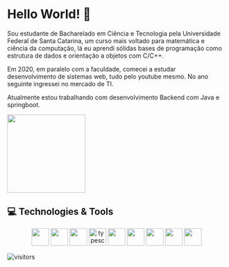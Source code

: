# Hello World! 🖖

Sou estudante de Bacharelado em Ciência e Tecnologia pela Universidade Federal de Santa Catarina, um curso mais voltado para matemática e ciência da computação, lá eu aprendi sólidas bases de programação como estrutura de dados e orientação a objetos com C/C++. 

Em 2020,  em paralelo com a faculdade, comecei a estudar desenvolvimento de sistemas web, tudo pelo youtube mesmo. No ano seguinte ingressei no mercado de TI.

 Atualmente estou trabalhando com desenvolvimento Backend com Java e springboot.

<img height="180em" src="https://github-readme-stats.vercel.app/api/top-langs/?username=rubens-lavor&layout=compact&langs_count=6&theme=highcontrast"/>

## 💻 Technologies & Tools

<p align="center">

<img src="https://cdn.jsdelivr.net/gh/devicons/devicon/icons/java/java-original.svg" width="40"/>
 
<img src="https://cdn.jsdelivr.net/gh/devicons/devicon/icons/kotlin/kotlin-original.svg" width="40"/>

<img src="https://cdn.jsdelivr.net/gh/devicons/devicon/icons/javascript/javascript-original.svg" width="40"/>
 
<img alt="typescript" src="https://cdn.jsdelivr.net/gh/devicons/devicon/icons/typescript/typescript-original.svg" width="40"/>

<img src="https://cdn.jsdelivr.net/gh/devicons/devicon/icons/c/c-original.svg" width="40"/>
 
<img src="https://cdn.jsdelivr.net/gh/devicons/devicon/icons/cplusplus/cplusplus-original.svg" width="40"/>
 
[// comentário]: <> ( <img src="https://cdn.jsdelivr.net/gh/devicons/devicon/icons/nodejs/nodejs-original.svg" width="40"/> )
 
[// comentário]: <> ( <img src="https://cdn.jsdelivr.net/gh/devicons/devicon/icons/react/react-original.svg" width="40"/> )
           
<img src="https://cdn.jsdelivr.net/gh/devicons/devicon/icons/vuejs/vuejs-original.svg" width="40"/>

<img src="https://cdn.jsdelivr.net/gh/devicons/devicon/icons/postgresql/postgresql-original.svg" width="40"/>
          
<img src="https://cdn.jsdelivr.net/gh/devicons/devicon/icons/mysql/mysql-original.svg" width="40"/>
                    
                                              
</p>

 ![visitors](https://visitor-badge.glitch.me/badge?page_id=rubens-lavor.visitor-badge)
